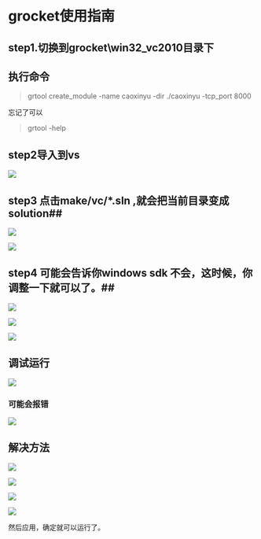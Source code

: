 # grocket使用指南 #



## step1.切换到grocket\win32_vc2010目录下 ##

## 执行命令 ##
> grtool create_module -name caoxinyu -dir ./caoxinyu -tcp_port 8000

忘记了可以
> grtool -help


## step2导入到vs ##

![](./pic/step1.png)

## step3 点击make/vc/*.sln ,就会把当前目录变成solution##


![](./pic/step2.png)

![](./pic/step3.png)

## step4 可能会告诉你windows sdk 不会，这时候，你调整一下就可以了。##

![](./pic/step4.png)

![](./pic/step5.png)

![](./pic/step6.png)

## 调试运行 ##
![](./pic/step7.png)


### 可能会报错 ###

![](./pic/step8.png)

## 解决方法 ##
![](./pic/step9.png)


![](./pic/step10.png)

![](./pic/step11.png)

![](./pic/step12.png)

然后应用，确定就可以运行了。



